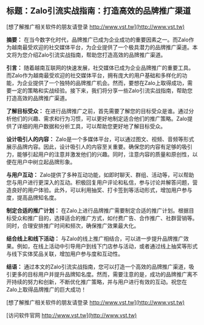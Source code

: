 ## **标题：Zalo引流实战指南：打造高效的品牌推广渠道**

[想了解推广相关软件的朋友请登录 http://www.vst.tw](http://www.vst.tw)

**摘要：**
在当今数字化时代，品牌推广已成为企业成功的重要因素之一。而Zalo作为越南最受欢迎的社交媒体平台，为企业提供了一个极具潜力的品牌推广渠道。本文将为您介绍Zalo引流实战指南，帮助您打造高效的品牌推广渠道。

**引言：**
随着越南互联网的快速发展，社交媒体已成为企业品牌推广的重要工具。而Zalo作为越南最受欢迎的社交媒体平台，拥有庞大的用户基础和多样化的功能，为企业提供了一个独特的品牌推广机会。然而，要想在Zalo上取得成功，需要一定的策略和实战经验。接下来，我们将分享一些Zalo引流实战指南，帮助您打造高效的品牌推广渠道。

**了解目标受众：**
在进行品牌推广之前，首先需要了解您的目标受众是谁。通过分析他们的兴趣、需求和行为习惯，可以更好地制定适合他们的推广策略。Zalo提供了详细的用户数据和分析工具，可以帮助您更好地了解目标受众。

**设计吸引人的内容：**
Zalo是一个多媒体平台，可以通过图文、视频、音频等形式展示品牌内容。因此，设计吸引人的内容至关重要。确保您的内容有足够的吸引力，能够引起用户的注意并激发他们的兴趣。同时，注意内容的质量和原创性，以便在用户中树立起品牌形象。

**与用户互动：**
Zalo提供了多种互动功能，如即时聊天、群组、活动等，可以帮助您与用户进行更深入的互动。积极回复用户评论和私信，参与讨论并解答问题，营造良好的用户体验。此外，可以利用抽奖、打卡签到等活动形式，增加用户参与度，提高品牌知名度。

**制定合适的推广计划：**
在Zalo上进行品牌推广需要制定合适的推广计划。根据目标受众和推广目的，选择适合的推广方式，如付费广告、合作推广、社群营销等。同时，合理安排推广时间和频次，确保推广效果最大化。

**结合线上和线下活动：**
与Zalo的线上推广相结合，可以进一步提升品牌推广效果。例如，在线上活动中引导用户到线下门店参与活动，或者通过线上抽奖等形式与线下实体奖品关联，增加用户参与度和互动性。

**结语：**
通过本文的Zalo引流实战指南，您可以打造一个高效的品牌推广渠道，吸引更多的目标用户并提升品牌知名度。然而，需要注意的是，成功的品牌推广离不开持续的努力和创新，不断优化推广策略，并与用户进行有效的互动。祝您在Zalo上取得品牌推广的巨大成功！

[想了解推广相关软件的朋友请登录 http://www.vst.tw](http://www.vst.tw)


[访问软件官网 http://www.vst.tw](http://www.vst.tw)
